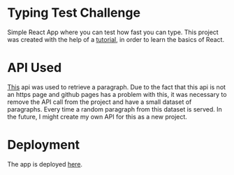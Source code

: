 # Typing Test Challenge
Simple React App where you can test how fast you can type. This project was created with the help of a [tutorial](https://www.youtube.com/watch?v=lNWKVmejuR0&list=PLGyA74h_S9NppHNrzUSjMQbnuHS9jlAcY&ab_channel=TheLeanProgrammer), in order to learn the basics of React.

# API Used
[This](http://metaphorpsum.com/paragraphs/1/9) api was used to retrieve a paragraph. Due to the fact that this api is not an https page and github pages has a problem with this, it was necessary to remove the API call from the project and have a small dataset of paragraphs. Every time a random paragraph from this dataset is served. In the future, I might create my own API for this as a new project.

# Deployment
The app is deployed [here](https://christoshadjichristofi.github.io/TypingTest).

